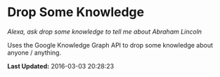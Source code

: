 # Drop Some Knowledge
*Alexa, ask drop some knowledge to tell me about Abraham Lincoln*

Uses the Google Knowledge Graph API to drop some knowledge about anyone / anything.

**Last Updated:** 2016-03-03 20:28:23